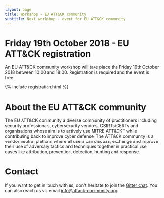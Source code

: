 ```yaml
---
layout: page
title: Workshop - EU ATT&CK community
subtitle: Next workshop - event for EU ATT&CK community
---
```


# Friday 19th October 2018 - EU ATT&CK registration

An EU ATT&CK community workshop will take place the Friday 19th October 2018 between 10:00 and 18:00. Registration is required and the event is free.

{% include registration.html %}

# About the EU ATT&CK community

The EU ATT&CK community a diverse community of practitioners including security professionals, cybersecurity vendors, CSIRTs/CERTs and organisations whose aim is to actively use MITRE ATT&CK™ while contributing back to improve cyber defense. The ATT&CK community is a vendor neutral platform where all users can discuss, exchange and improve their use of adversary tactics and techniques together in practical use cases like attribution, prevention, detection, hunting and response.

# Contact

If you want to get in touch with us, don't hesitate to join the [Gitter chat](https://gitter.im/attack-community/Lobby#). You can also reach us via email info@attack-community.org.
